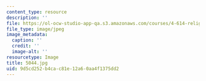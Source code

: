```yaml
---
content_type: resource
description: ''
file: https://ol-ocw-studio-app-qa.s3.amazonaws.com/courses/4-614-religious-architecture-and-islamic-cultures-fall-2002/9d5cd252b4cac81e12a60aa4f1375dd2_5044.jpg
file_type: image/jpeg
image_metadata:
  caption: ''
  credit: ''
  image-alt: ''
resourcetype: Image
title: 5044.jpg
uid: 9d5cd252-b4ca-c81e-12a6-0aa4f1375dd2
---
```

